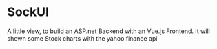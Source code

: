 # SockUI
A little view, to build an ASP.net Backend with an Vue.js Frontend. It will shown some Stock charts with the yahoo finance api
